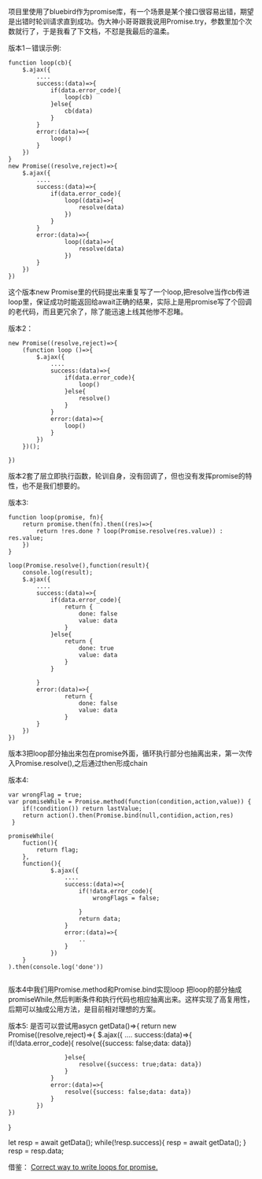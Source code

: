 项目里使用了bluebird作为promise库，有一个场景是某个接口很容易出错，期望是出错时轮训请求直到成功。伪大神小哥哥跟我说用Promise.try，参数里加个次数就行了，于是我看了下文档，不怼是我最后的温柔。

版本1－错误示例:

```
function loop(cb){
    $.ajax({
        ....
        success:(data)=>{
            if(data.error_code){
                loop(cb)
            }else{
                cb(data)
            }
        }
        error:(data)=>{
            loop()
        }
    })
}
new Promise((resolve,reject)=>{
    $.ajax({
        ....
        success:(data)=>{
            if(data.error_code){
                loop((data)=>{
                    resolve(data)
                })
            }
        }
        error:(data)=>{
                loop((data)=>{
                    resolve(data)
                })
        }
    })
})
```
这个版本new Promise里的代码提出来重复写了一个loop,把resolve当作cb传进loop里，保证成功时能返回给await正确的结果，实际上是用promise写了个回调的老代码，而且更冗余了，除了能迅速上线其他惨不忍睹。

版本2：
```
new Promise((resolve,reject)=>{
    (function loop ()=>{
        $.ajax({
            ....
            success:(data)=>{
                if(data.error_code){
                    loop()
                }else{
                    resolve()
                }
            }
            error:(data)=>{
                loop()
            }
        })
    })();

})
```
版本2套了层立即执行函数，轮训自身，没有回调了，但也没有发挥promise的特性，也不是我们想要的。

版本3:
```
function loop(promise, fn){
    return promise.then(fn).then((res)=>{
        return !res.done ? loop(Promise.resolve(res.value)) : res.value;
    })
}

loop(Promise.resolve(),function(result){
    console.log(result);
    $.ajax({
        ....
        success:(data)=>{
            if(data.error_code){
                return {
                    done: false
                    value: data
                }
            }else{
                return {
                    done: true
                    value: data
                }
            }

        }
        error:(data)=>{
                return {
                    done: false
                    value: data
                }
        }
    })
})
```
版本3把loop部分抽出来包在promise外面，循环执行部分也抽离出来，第一次传入Promise.resolve(),之后通过then形成chain


版本4:
```
var wrongFlag = true;
var promiseWhile = Promise.method(function(condition,action,value)) {
    if(!condition()) return lastValue;
    return action().then(Promise.bind(null,contidion,action,res)
 }

promiseWhile(
    fuction(){
        return flag;
    },
    function(){
            $.ajax({
                ....
                success:(data)=>{
                    if(!data.error_code){
                        wrongFlags = false;
                        
                    }
                    return data;
                }
                error:(data)=>{
                    ..
                }
            })
    }
).then(console.log('done'))


```



版本4中我们用Promise.method和Promise.bind实现loop 把loop的部分抽成promiseWhile,然后判断条件和执行代码也相应抽离出来。这样实现了高复用性，后期可以抽成公用方法，是目前相对理想的方案。

版本5:
是否可以尝试用asycn
getData()=>{
    return new Promise((resolve,reject)=>{
            $.ajax({
                ....
                success:(data)=>{
                    if(!data.error_code){
                       resolve({success: false;data: data})
                        
                    }else{
                        resolve({success: true;data: data})
                    }
                }
                error:(data)=>{
                    resolve({success: false;data: data})
                }
            })
    })
}

let resp = await getData();
while(!resp.success){
    resp = await getData();
}
resp = resp.data;

借鉴：
[Correct way to write loops for promise.](https://stackoverflow.com/questions/24660096/correct-way-to-write-loops-for-promise)